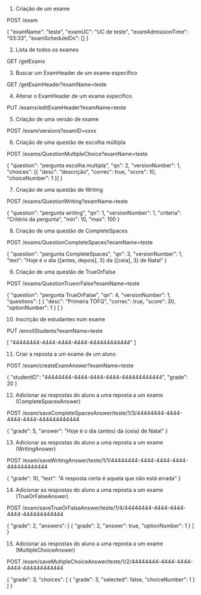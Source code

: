 1. Criação de um exame

POST /exam

{
  "examName": "teste",
  "examUC": "UC de teste",
  "examAdmissionTime": "03:33",
  "examScheduleIDs": []
}

2. Lista de todos os exames

GET /getExams

3. Buscar um ExamHeader de um exame específico

GET /getExamHeader?examName=teste

4. Alterar o ExamHeader de um exame específico

PUT /exams/editExamHeader?examName=teste

5. Criação de uma versão de exame

POST /exam/versions?examID=xxxx

6. Criação de uma questão de escolha múltipla

POST /exams/QuestionMultipleChoice?examName=teste

{
  "question": "pergunta escolha multipla",
  "qn": 2,
  "versionNumber": 1,
  "choices": [{
    "desc": "descrição",
    "correc": true,
    "score": 10,
    "choiceNumber": 1
  }]
}

7. Criação de uma questão de Writing

POST /exams/QuestionWriting?examName=teste

{
  "question": "pergunta writing",
  "qn": 1,
  "versionNumber": 1,
  "criteria": "Critério da pergunta",
  "min": 10,
  "max": 100
}

8. Criação de uma questão de CompleteSpaces

POST /exams/QuestionCompleteSpaces?examName=teste

{
  "question": "pergunta CompleteSpaces",
  "qn": 3,
  "versionNumber": 1,
  "text": "Hoje é o dia {[antes, depois], 3} da {[ceia], 3} de Natal"
}

9. Criação de uma questão de TrueOrFalse

POST /exams/QuestionTrueorFalse?examName=teste

{
  "question": "pergunta TrueOrFalse",
  "qn": 4,
  "versionNumber": 1,
  "questions": [
    {
      "desc": "Primeira TOFQ",
      "correc": true,
      "score": 30,
      "optionNumber": 1
    }
  ]
}

10. Inscrição de estudantes num  exame

PUT /enrollStudents?examName=teste

[
  "44444444-4444-4444-4444-444444444444"
]

11. Criar a reposta a um exame de um aluno

POST /exam/createExamAnswer?examName=teste

{
  "studentID": "44444444-4444-4444-4444-444444444444",
  "grade": 20
}

12. Adicionar as respostas do aluno a uma reposta a um exame (CompleteSpacesAnswer)

POST /exam/saveCompleteSpacesAnswer/teste/1/3/44444444-4444-4444-4444-444444444444

{
  "grade": 5,
  "answer": "Hoje é o dia {antes} da {ceia} de Natal"
}

13. Adicionar as respostas do aluno a uma reposta a um exame (WritingAnswer)

POST /exam/saveWritingAnswer/teste/1/1/44444444-4444-4444-4444-444444444444

{
  "grade": 10,
  "text": "A resposta certa é aquela que não está errada"
}

14. Adicionar as respostas do aluno a uma reposta a um exame (TrueOrFalseAnswer)

POST /exam/saveTrueOrFalseAnswer/teste/1/4/44444444-4444-4444-4444-444444444444

{
  "grade": 2,
  "answers": [
    {
      "grade": 2,
      "answer": true,
      "optionNumber": 1
    }
  ]
}

15. Adicionar as respostas do aluno a uma reposta a um exame (MultipleChoiceAnswer)

POST /exam/saveMultipleChoiceAnswer/teste/1/2/44444444-4444-4444-4444-444444444444

{
  "grade": 3,
  "choices": [
    {
      "grade": 3,
      "selected": false,
      "choiceNumber": 1
    }
  ]
}
